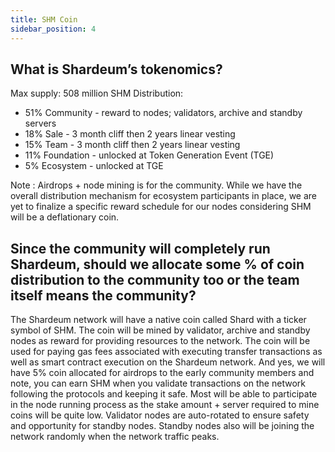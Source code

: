 ```yaml
---
title: SHM Coin
sidebar_position: 4
---
```


## What is Shardeum’s tokenomics?

Max supply: 508 million SHM 
Distribution: 
* 51% Community - reward to nodes; validators, archive and standby servers 
* 18% Sale - 3 month cliff then 2 years linear vesting 
* 15% Team - 3 month cliff then 2 years linear vesting 
* 11% Foundation - unlocked at Token Generation Event (TGE) 
* 5% Ecosystem - unlocked at TGE

Note : Airdrops + node mining is for the community. While we have the overall distribution mechanism for ecosystem participants in place, we are yet to finalize a specific reward schedule for our nodes considering SHM will be a deflationary coin.

## Since the community will completely run Shardeum, should we allocate some % of coin distribution to the community too or the team itself means the community?

The Shardeum network will have a native coin called Shard with a ticker symbol of SHM. The coin will be mined by validator, archive and standby nodes as reward for providing resources to the network. The coin will be used for paying gas fees associated with executing transfer transactions as well as smart contract execution on the Shardeum network. And yes, we will have 5% coin allocated for airdrops to the early community members and note, you can earn SHM when you validate transactions on the network following the protocols and keeping it safe. Most will be able to participate in the node running process as the stake amount + server required to mine coins will be quite low. Validator nodes are auto-rotated to ensure safety and opportunity for standby nodes. Standby nodes also will be joining the network randomly when the network traffic peaks.
